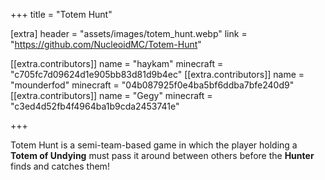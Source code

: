 +++
title = "Totem Hunt"

[extra]
header = "assets/images/totem_hunt.webp"
link = "https://github.com/NucleoidMC/Totem-Hunt"

[[extra.contributors]]
name = "haykam"
minecraft = "c705fc7d09624d1e905bb83d81d9b4ec"
[[extra.contributors]]
name = "mounderfod"
minecraft = "04b087925f0e4ba5bf6ddba7bfe240d9"
[[extra.contributors]]
name = "Gegy"
minecraft = "c3ed4d52fb4f4964ba1b9cda2453741e"

+++

Totem Hunt is a semi-team-based game in which the player holding a **Totem of Undying** must pass it around between others before the **Hunter** finds and catches them! 
